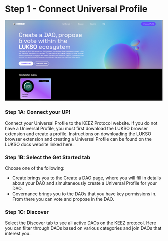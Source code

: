 # Step 1 - Connect Universal Profile
![Home Page](./Home_Page_1.PNG)

### Step 1A: Connect your UP!
Connect your Universal Profile to the KEEZ Protocol website.
If you do not have a Universal Profile, you must first download the LUKSO browser extension and create a profile. Instructions on downloading the LUKSO browser extension and creating a Universal Profile can be found on the LUKSO docs website linked here.

### Step 1B: Select the Get Started tab
Choose one of the following:

* Create brings you to the Create a DAO page, where you will fill in details about your DAO and simultaneously create a Universal Profile for your DAO.
* Governance brings you to the DAOs that you have key permissions in. From there you can vote and propose in the DAO.


### Step 1C: Discover
Select the Discover tab to see all active DAOs on the KEEZ protocol. Here you can filter through DAOs based on various categories and join DAOs that interest you. 